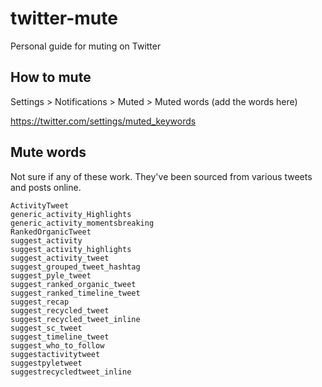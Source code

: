 # twitter-mute
Personal guide for muting on Twitter

## How to mute
Settings > Notifications > Muted > Muted words (add the words here)

https://twitter.com/settings/muted_keywords

## Mute words
Not sure if any of these work. They've been sourced from various tweets and posts online.

```
ActivityTweet
generic_activity_Highlights
generic_activity_momentsbreaking
RankedOrganicTweet
suggest_activity
suggest_activity_highlights
suggest_activity_tweet
suggest_grouped_tweet_hashtag
suggest_pyle_tweet
suggest_ranked_organic_tweet
suggest_ranked_timeline_tweet
suggest_recap
suggest_recycled_tweet
suggest_recycled_tweet_inline
suggest_sc_tweet
suggest_timeline_tweet
suggest_who_to_follow
suggestactivitytweet
suggestpyletweet
suggestrecycledtweet_inline
```
